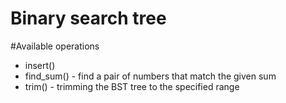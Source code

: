 # Binary search tree

#Available operations
- insert()
- find_sum() - find a pair of numbers that match the given sum
- trim() - trimming the BST tree to the specified range